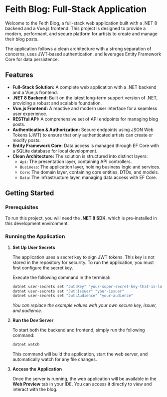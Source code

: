 # Feith Blog: Full-Stack Application

Welcome to the Feith Blog, a full-stack web application built with a .NET 8 backend and a Vue.js frontend. This project is designed to provide a modern, performant, and secure platform for artists to create and manage their blog posts.

The application follows a clean architecture with a strong separation of concerns, uses JWT-based authentication, and leverages Entity Framework Core for data persistence.

## Features

- **Full-Stack Solution:** A complete web application with a .NET backend and a Vue.js frontend.
- **.NET 8 Backend:** Built on the latest long-term support version of .NET, providing a robust and scalable foundation.
- **Vue.js Frontend:** A reactive and modern user interface for a seamless user experience.
- **RESTful API:** A comprehensive set of API endpoints for managing blog posts.
- **Authentication & Authorization:** Secure endpoints using JSON Web Tokens (JWT) to ensure that only authenticated artists can create or modify posts.
- **Entity Framework Core:** Data access is managed through EF Core with a SQLite database for local development.
- **Clean Architecture:** The solution is structured into distinct layers:
  - `Api`: The presentation layer, containing API controllers.
  - `Business`: The application layer, holding business logic and services.
  - `Core`: The domain layer, containing core entities, DTOs, and models.
  - `Data`: The infrastructure layer, managing data access with EF Core.

## Getting Started

### Prerequisites

To run this project, you will need the **.NET 8 SDK**, which is pre-installed in this development environment.

### Running the Application

1.  **Set Up User Secrets**

    The application uses a secret key to sign JWT tokens. This key is not stored in the repository for security. To run the application, you must first configure the secret key.

    Execute the following command in the terminal:
    ```bash
    dotnet user-secrets set "Jwt:Key" "your-super-secret-key-that-is-long-and-secure-enough"
    dotnet user-secrets set "Jwt:Issuer" "your-issuer"
    dotnet user-secrets set "Jwt:Audience" "your-audience"
    ```
    *You can replace the example values with your own secure key, issuer, and audience.*

2.  **Run the Dev Server**

    To start both the backend and frontend, simply run the following command:
    ```bash
    dotnet watch
    ```
    This command will build the application, start the web server, and automatically watch for any file changes.

3.  **Access the Application**

    Once the server is running, the web application will be available in the **Web Preview** tab in your IDE. You can access it directly to view and interact with the blog.

